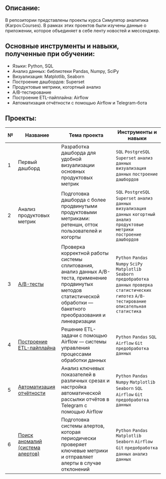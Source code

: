 ## Описание:

В репозитории представлены проекты курса Симулятор аналитика (Karpov.Courses). В рамках этих проектов были изучены данные о приложении, которое объединяет в себе ленту новостей и мессенджер.

## Основные инструменты и навыки, полученные при обучении:

- Языки: Python, SQL
- Анализ данных: библиотеки Pandas, Numpy, SciPy
- Визуализация: Matplotlib, Seaborn
- Построение дашбордов: Superset
- Продуктовые метрики, когортный анализ
- A/B-тестирование
- Построение ETL-пайплайна: Airflow
- Автоматизация отчётности с помощью Airflow и Telegram-бота

## Проекты:

| № | Название | Тема проекта | Инструменты и навыки |
| --- | --- | --- | --- |
| 1 |  Первый дашборд | Разработка дашборда для удобной визуализации основных продуктовых метрик | `SQL` `PostgreSQL` `Superset` `анализ данных` `визуализация данных` `построение дашбордов` |
| 2 | Анализ продуктовых метрик | Подготовка дашборда с более продвинутыми продуктовыми метриками: ретеншн, отток пользователей и когорты | `SQL` `PostgreSQL` `Superset` `анализ данных` `визуализация данных` `когортный анализ` `продуктовые метрики` `построение дашбордов` |
| 3 | [A/B-тесты](a-b_tests/) | Проверка корректной работы системы сплитования, анализ данных A/B-теста, применение продвинутых методов статистической обработки — бакетного преобразования и линеаризации | `Python` `Pandas` `Numpy` `SciPy` `Matplotlib` `Seaborn` `предобработка данных` `проверка статистических гипотез` `A/B-тестирование` `описательная статистика` |
| 4 | [Построение ETL-пайплайна](etl-pipeline/) | Решение ETL-задачи с помощью Airflow — системы управления процессами обработки данных | `Python` `Pandas` `SQL` `Airflow` `Git` `предобработка данных` |
| 5 | [Автоматизация отчётности](reports/) | Анализ ключевых показателей в различных срезах и настройка автоматической рассылки отчётов в Telegram с помощью Airflow | `Python` `Pandas` `Numpy` `Matplotlib` `Seaborn` `SQL` `Airflow` `Git` `предобработка данных` |
| 6 | [Поиск аномалий (система алертов)](alerts/) | Подготовка системы алертов, которая периодически проверяет ключевые метрики и отправляет алерты в случае отклонений | `Python` `Pandas` `Matplotlib` `Seaborn` `Airflow` `Git` `предобработка данных` `анализ данных` |
